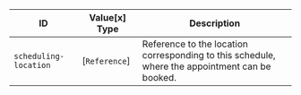 ID|Value\[x] Type|Description
---------------------------|------------------------|----------------------------------------------------------------------------------
`scheduling-location`|[`Reference`]|Reference to the location corresponding to this schedule, where the appointment can be booked.
